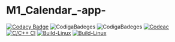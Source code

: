 # M1_Calendar_-app-
[![Codacy Badge](https://app.codacy.com/project/badge/Grade/9e61427b7806464688b5e243a3c8c142)](https://www.codacy.com/gh/sameerganvir/M1_Calendar_-app-/dashboard?utm_source=github.com&amp;utm_medium=referral&amp;utm_content=sameerganvir/M1_Calendar_-app-&amp;utm_campaign=Badge_Grade)
![CodigaBadeges](https://api.codiga.io/project/31275/score/svg)
![CodigaBadeges](https://api.codiga.io/project/31275/status/svg)
[![Codeac](https://static.codeac.io/badges/2-456339137.svg "Codeac")](https://app.codeac.io/github/sameerganvir/M1_Calendar_-app)
[![C/C++ CI](https://github.com/sameerganvir/M1_Calendar_-app/actions/workflows/c-cpp.yml/badge.svg)](https://github.com/sameerganvir/M1_Calendar_-app/actions/workflows/c-cpp.yml)
[![Build-Linux](https://github.com/sameerganvir/M1_Calendar_-app/actions/workflows/Build-Linux.yml/badge.svg)](https://github.com/sameerganvir/M1_Calendar_-app/actions/workflows/Build-Linux.yml)
[![Build-Linux](https://github.com/sameerganvir/M1_Calendar_-app/actions/workflows/Build-Linux.yml/badge.svg)](https://github.com/sameerganvir/M1_Calendar_-app/actions/workflows/Build-Linux.yml)
